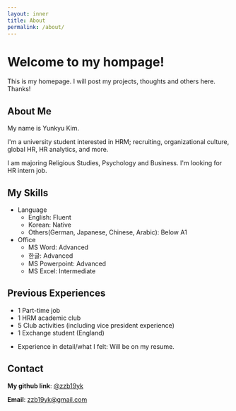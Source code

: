 ```yaml
---
layout: inner
title: About
permalink: /about/
---
```

# Welcome to my hompage!
This is my homepage. 
I will post my projects, thoughts and others here. 
Thanks!


## About Me
My name is Yunkyu Kim. 

I'm a university student interested in HRM; recruiting, organizational culture, global HR, HR analytics, and more.

I am majoring Religious Studies, Psychology and Business. I'm looking for HR intern job.


## My Skills
- Language
  - English: Fluent
  - Korean: Native
  - Others(German, Japanese, Chinese, Arabic): Below A1
- Office
  - MS Word: Advanced
  - 한글: Advanced
  - MS Powerpoint: Advanced
  - MS Excel: Intermediate

## Previous Experiences
- 1 Part-time job
- 1 HRM academic club
- 5 Club activities (including vice president experience)
- 1 Exchange student (England) 

* Experience in detail/what I felt: Will be on my resume.

## Contact
**My github link**: [@zzb19yk](https://github.com/zzb19yk) 

**Email**: zzb19yk@gmail.com

